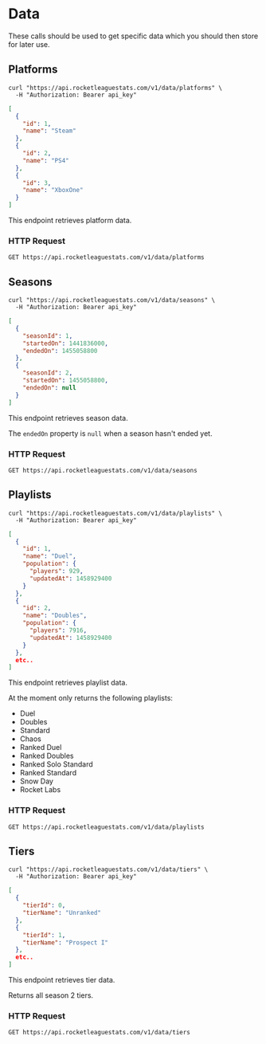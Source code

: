 # Data

These calls should be used to get specific data which you should then store for later use.

## Platforms

```shell
curl "https://api.rocketleaguestats.com/v1/data/platforms" \
  -H "Authorization: Bearer api_key"
```

```json
[
  {
    "id": 1,
    "name": "Steam"
  },
  {
    "id": 2,
    "name": "PS4"
  },
  {
    "id": 3,
    "name": "XboxOne"
  }
]
```

This endpoint retrieves platform data.

### HTTP Request

`GET https://api.rocketleaguestats.com/v1/data/platforms`

## Seasons

```shell
curl "https://api.rocketleaguestats.com/v1/data/seasons" \
  -H "Authorization: Bearer api_key"
```

```json
[
  {
    "seasonId": 1,
    "startedOn": 1441836000,
    "endedOn": 1455058800
  },
  {
    "seasonId": 2,
    "startedOn": 1455058800,
    "endedOn": null
  }
]
```

This endpoint retrieves season data.

The `endedOn` property is `null` when a season hasn't ended yet.

### HTTP Request

`GET https://api.rocketleaguestats.com/v1/data/seasons`

## Playlists

```shell
curl "https://api.rocketleaguestats.com/v1/data/playlists" \
  -H "Authorization: Bearer api_key"
```

```json
[
  {
    "id": 1,
    "name": "Duel",
    "population": {
      "players": 929,
      "updatedAt": 1458929400
    }
  },
  {
    "id": 2,
    "name": "Doubles",
    "population": {
      "players": 7916,
      "updatedAt": 1458929400
    }
  },
  etc..
]
```

This endpoint retrieves playlist data.

At the moment only returns the following playlists:

 * Duel
 * Doubles
 * Standard
 * Chaos
 * Ranked Duel
 * Ranked Doubles
 * Ranked Solo Standard
 * Ranked Standard
 * Snow Day
 * Rocket Labs

### HTTP Request

`GET https://api.rocketleaguestats.com/v1/data/playlists`

## Tiers

```shell
curl "https://api.rocketleaguestats.com/v1/data/tiers" \
  -H "Authorization: Bearer api_key"
```

```json
[
  {
    "tierId": 0,
    "tierName": "Unranked"
  },
  {
    "tierId": 1,
    "tierName": "Prospect I"
  },
  etc..
]
```

This endpoint retrieves tier data.

Returns all season 2 tiers.

### HTTP Request

`GET https://api.rocketleaguestats.com/v1/data/tiers`
